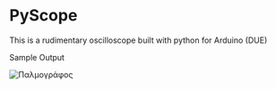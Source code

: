 # PyScope
This is a rudimentary oscilloscope built with python for Arduino (DUE)

Sample Output


![Παλμογράφος](https://user-images.githubusercontent.com/56920806/165308068-2d1d19a3-3057-49af-8ddb-01bc1efa9bbf.png)
